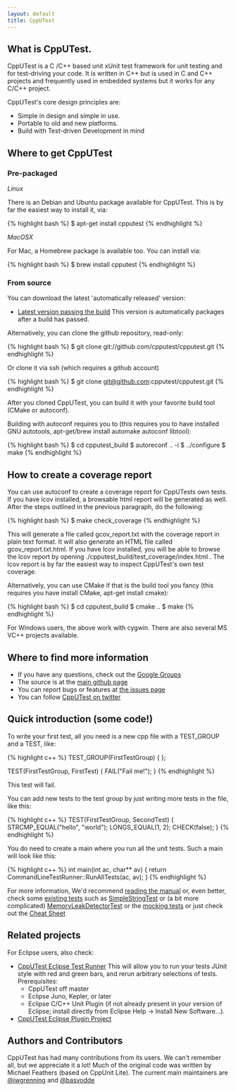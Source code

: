 ```yaml
---
layout: default
title: CppUTest
---
```


## What is CppUTest.

CppUTest is a C /C++ based unit xUnit test framework for unit testing and for test-driving your code. It is written in C++ but is used in C and C++ projects and frequently used in embedded systems but it works for any C/C++ project.

CppUTest's core design principles are:

* Simple in design and simple in use.
* Portable to old and new platforms.
* Build with Test-driven Development in mind

## Where to get CppUTest

### Pre-packaged

*Linux*

There is an Debian and Ubuntu package available for CppUTest. This is by far the easiest way to install it, via:

{% highlight bash %}
$ apt-get install cpputest
{% endhighlight %}

*MacOSX*

For Mac, a Homebrew package is available too. You can install via:

{% highlight bash %}
$ brew install cpputest
{% endhighlight %}

### From source

You can download the latest 'automatically released' version:

* [Latest version passing the build](https://github.com/cpputest/cpputest.github.io/blob/master/releases/cpputest-3.7dev.tar.gz?raw=true)
This version is automatically packages after a build has passed.

Alternatively, you can clone the github repository, read-only:

{% highlight bash %}
$ git clone git://github.com/cpputest/cpputest.git
{% endhighlight %}

Or clone it via ssh (which requires a github account)

{% highlight bash %}
$ git clone git@github.com:cpputest/cpputest.git
{% endhighlight %}

After you cloned CppUTest, you can build it with your favorite build tool (CMake or autoconf).

Building with autoconf requires you to (this requires you to have installed GNU autotools, apt-get/brew install automake autoconf libtool):

{% highlight bash %}
$ cd cpputest_build
$ autoreconf .. -i
$ ../configure
$ make
{% endhighlight %}

## How to create a coverage report

You can use autoconf to create a coverage report for CppUTests own tests. If you have lcov installed, a browsable html report will be generated as well. After the steps outlined in the previous paragraph, do the following:

{% highlight bash %}
$ make check_coverage
{% endhighlight %}

This will generate a file called gcov_report.txt with the coverage report in plain text format. It will also generate an HTML file called gcov_report.txt.html. If you have lcov installed, you will be able to browse the lcov report by opening ./cpputest_build/test_coverage/index.html . The lcov report is by far the easiest way to inspect CppUTest's own test coverage.

Alternatively, you can use CMake if that is the build tool you fancy (this requires you have install CMake, apt-get install cmake):

{% highlight bash %}
$ cd cpputest_build
$ cmake ..
$ make
{% endhighlight %}

For Windows users, the above work with cygwin. There are also several MS VC++ projects available.

## Where to find more information

* If you have any questions, check out the [Google Groups](https://groups.google.com/forum/?fromgroups#!forum/cpputest)
* The source is at the [main github page](https://github.com/cpputest/cpputest)
* You can report bugs or features at [the issues page](https://github.com/cpputest/cpputest/issues)
* You can follow [CppUTest on twitter](https://twitter.com/CppUTest)

## Quick introduction (some code!)

To write your first test, all you need is a new cpp file with a TEST_GROUP and a TEST, like:

{% highlight c++ %}
TEST_GROUP(FirstTestGroup)
{
};

TEST(FirstTestGroup, FirstTest)
{
   FAIL("Fail me!");
}
{% endhighlight %}

This test will fail.

You can add new tests to the test group by just writing more tests in the file, like this:

{% highlight c++ %}
TEST(FirstTestGroup, SecondTest)
{
   STRCMP_EQUAL("hello", "world");
   LONGS_EQUAL(1, 2);
   CHECK(false);
}
{% endhighlight %}

You do need to create a main where you run all the unit tests. Such a main will look like this:

{% highlight c++ %}
int main(int ac, char** av)
{
   return CommandLineTestRunner::RunAllTests(ac, av);
}
{% endhighlight %}

For more information, We'd recommend [reading the manual](manual.html) or, even better, check some [existing tests](https://github.com/cpputest/cpputest/tree/master/tests) such as [SimpleStringTest](https://github.com/cpputest/cpputest/blob/master/tests/CppUTest/SimpleStringTest.cpp) or (a bit more complicated) [MemoryLeakDetectorTest](https://github.com/cpputest/cpputest/blob/master/tests/MemoryLeakDetectorTest.cpp) or the [mocking tests](https://github.com/cpputest/cpputest/blob/master/tests/CppUTestExt/MockSupportTest.cpp) or just check out the [Cheat Sheet](https://github.com/cpputest/cpputest/blob/master/tests/CppUTest/CheatSheetTest.cpp)

## Related projects

For Eclipse users, also check:
* [CppUTest Eclipse Test Runner](https://github.com/tcmak/CppUTestEclipseJunoTestRunner) This will allow you to run your tests JUnit style with red and green bars, and rerun arbitrary selections of tests.
Prerequisites:
  - CppUTest off master
  - Eclipse Juno, Kepler, or later
  - Eclipse C/C++ Unit Plugin (if not already present in your version of Eclipse; install directly from Eclipse Help -> Install New Software...).
* [CppUTest Eclipse Plugin Project](https://github.com/cpputest/CppUTestEclipsePlugin)

## Authors and Contributors

CppUTest has had many contributions from its users. We can't remember all, but we appreciate it a lot! Much of the original code was written by Michael Feathers (based on CppUnit Lite). The current main maintainers are [@jwgrenning](https://github.com/jwgrenning) and [@basvodde](https://github.com/basvodde)
